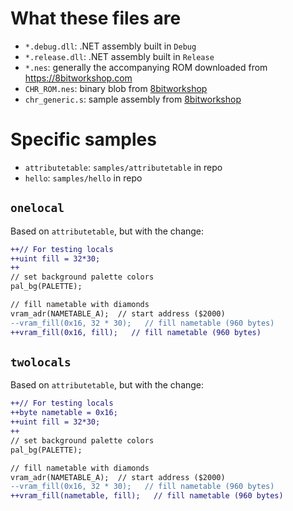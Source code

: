 # What these files are

* `*.debug.dll`: .NET assembly built in `Debug`
* `*.release.dll`: .NET assembly built in `Release`
* `*.nes`: generally the accompanying ROM downloaded from https://8bitworkshop.com
* `CHR_ROM.nes`: binary blob from [8bitworkshop][hello]
* `chr_generic.s`: sample assembly from [8bitworkshop][hello]

[hello]: https://8bitworkshop.com/v3.10.0/?platform=nes&file=hello.c

# Specific samples

* `attributetable`: `samples/attributetable` in repo
* `hello`: `samples/hello` in repo

## `onelocal`

Based on `attributetable`, but with the change:

```diff
++// For testing locals
++uint fill = 32*30;
++
// set background palette colors
pal_bg(PALETTE);

// fill nametable with diamonds
vram_adr(NAMETABLE_A);  // start address ($2000)
--vram_fill(0x16, 32 * 30);   // fill nametable (960 bytes)
++vram_fill(0x16, fill);   // fill nametable (960 bytes)
```

## `twolocals`

Based on `attributetable`, but with the change:

```diff
++// For testing locals
++byte nametable = 0x16;
++uint fill = 32*30;
++
// set background palette colors
pal_bg(PALETTE);

// fill nametable with diamonds
vram_adr(NAMETABLE_A);  // start address ($2000)
--vram_fill(0x16, 32 * 30);   // fill nametable (960 bytes)
++vram_fill(nametable, fill);   // fill nametable (960 bytes)
```